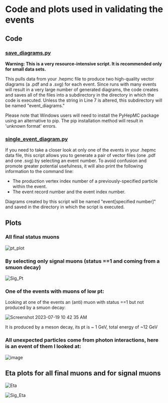 # Code and plots used in validating the events

## Code

### [save_diagrams.py](https://github.com/A-A-Abdelhamid/LLP_Sleptons_RPV_SUSY/blob/secondary/event_validation/save_diagrams.py)

**Warning: This is a very resource-intensive script. It is recommended only for small data sets.**

This pulls data from your .hepmc file to produce two high-quality vector diagrams (a .pdf and a .svg) for each event. Since runs with many events will result in a very large number of generated diagrams, the code creates and saves all of the files into a subdirectory in the directory in which the code is executed. Unless the string in Line 7 is altered, this subdirectory will be named "event_diagrams."

Please note that Windows users will need to install the PyHepMC package using an alternative to pip. The pip installation method will result in 'unknown format' errors. 

### [single_event_diagram.py]()

If you need to take a closer look at only one of the events in your .hepmc data file, this script allows you to generate a pair of vector files (one .pdf and one .svg) by selecting an event number. To avoid confusion and promote greater potential usefulness, it will also print the following information to the command line:
- The production vertex index number of a previously-specified particle within the event.
- The event record number and the event index number.

Diagrams created by this script will be named "event[specified number]" and saved in the directory in which the script is executed. 

## Plots

### All final status muons

![pt_plot](https://github.com/A-A-Abdelhamid/LLP_Sleptons_RPV_SUSY/assets/130788379/edff8149-7d16-443d-a85b-a9616ed5d6b4)


### By selecting only signal muons (status ==1 and coming from a smuon decay)

![Sig_Pt](https://github.com/A-A-Abdelhamid/LLP_Sleptons_RPV_SUSY/assets/130788379/a180f10f-e07e-4035-87f3-734016352f97)


### One of the events with muons of low pt:

Looking at one of the events an (anti) muon with status ==1 but not produced by a smuon decay:

![Screenshot 2023-07-19 10 42 35 AM](https://github.com/A-A-Abdelhamid/LLP_Sleptons_RPV_SUSY/assets/130788379/052ff872-891c-47bc-9833-fb08bd76024b)


It is produced by a meson decay, its pt is ~ 1 GeV, total energy of ~12 GeV


### All unexpected particles come from photon interactions, here is an event of them I looked at:


![image](https://github.com/A-A-Abdelhamid/LLP_Sleptons_RPV_SUSY/assets/130788379/1c7e42fa-ddce-4cac-a6d8-78346b7997d4)


## Eta plots for all final muons and for signal muons


![Eta](https://github.com/A-A-Abdelhamid/LLP_Sleptons_RPV_SUSY/assets/130788379/cf766e54-a301-443e-ad9b-393657e793ba)






![Sig_Eta](https://github.com/A-A-Abdelhamid/LLP_Sleptons_RPV_SUSY/assets/130788379/dc1b0c9b-d7f2-4131-b1a7-e55f3471614e)




